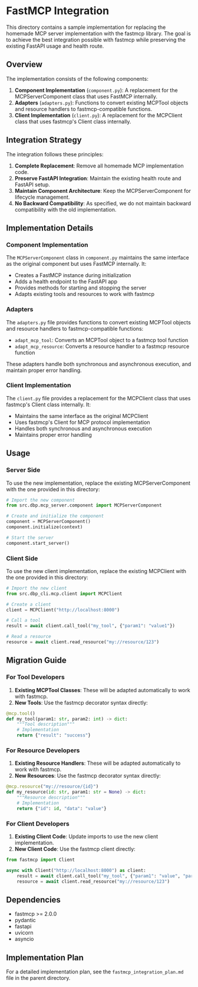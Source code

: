 # FastMCP Integration

This directory contains a sample implementation for replacing the homemade MCP server implementation with the fastmcp library. The goal is to achieve the best integration possible with fastmcp while preserving the existing FastAPI usage and health route.

## Overview

The implementation consists of the following components:

1. **Component Implementation** (`component.py`): A replacement for the MCPServerComponent class that uses FastMCP internally.
2. **Adapters** (`adapters.py`): Functions to convert existing MCPTool objects and resource handlers to fastmcp-compatible functions.
3. **Client Implementation** (`client.py`): A replacement for the MCPClient class that uses fastmcp's Client class internally.

## Integration Strategy

The integration follows these principles:

1. **Complete Replacement**: Remove all homemade MCP implementation code.
2. **Preserve FastAPI Integration**: Maintain the existing health route and FastAPI setup.
3. **Maintain Component Architecture**: Keep the MCPServerComponent for lifecycle management.
4. **No Backward Compatibility**: As specified, we do not maintain backward compatibility with the old implementation.

## Implementation Details

### Component Implementation

The `MCPServerComponent` class in `component.py` maintains the same interface as the original component but uses FastMCP internally. It:

- Creates a FastMCP instance during initialization
- Adds a health endpoint to the FastAPI app
- Provides methods for starting and stopping the server
- Adapts existing tools and resources to work with fastmcp

### Adapters

The `adapters.py` file provides functions to convert existing MCPTool objects and resource handlers to fastmcp-compatible functions:

- `adapt_mcp_tool`: Converts an MCPTool object to a fastmcp tool function
- `adapt_mcp_resource`: Converts a resource handler to a fastmcp resource function

These adapters handle both synchronous and asynchronous execution, and maintain proper error handling.

### Client Implementation

The `client.py` file provides a replacement for the MCPClient class that uses fastmcp's Client class internally. It:

- Maintains the same interface as the original MCPClient
- Uses fastmcp's Client for MCP protocol implementation
- Handles both synchronous and asynchronous execution
- Maintains proper error handling

## Usage

### Server Side

To use the new implementation, replace the existing MCPServerComponent with the one provided in this directory:

```python
# Import the new component
from src.dbp.mcp_server.component import MCPServerComponent

# Create and initialize the component
component = MCPServerComponent()
component.initialize(context)

# Start the server
component.start_server()
```

### Client Side

To use the new client implementation, replace the existing MCPClient with the one provided in this directory:

```python
# Import the new client
from src.dbp_cli.mcp.client import MCPClient

# Create a client
client = MCPClient("http://localhost:8000")

# Call a tool
result = await client.call_tool("my_tool", {"param1": "value1"})

# Read a resource
resource = await client.read_resource("my://resource/123")
```

## Migration Guide

### For Tool Developers

1. **Existing MCPTool Classes**: These will be adapted automatically to work with fastmcp.
2. **New Tools**: Use the fastmcp decorator syntax directly:

```python
@mcp.tool()
def my_tool(param1: str, param2: int) -> dict:
    """Tool description"""
    # Implementation
    return {"result": "success"}
```

### For Resource Developers

1. **Existing Resource Handlers**: These will be adapted automatically to work with fastmcp.
2. **New Resources**: Use the fastmcp decorator syntax directly:

```python
@mcp.resource("my://resource/{id}")
def my_resource(id: str, param1: str = None) -> dict:
    """Resource description"""
    # Implementation
    return {"id": id, "data": "value"}
```

### For Client Developers

1. **Existing Client Code**: Update imports to use the new client implementation.
2. **New Client Code**: Use the fastmcp client directly:

```python
from fastmcp import Client

async with Client("http://localhost:8000") as client:
    result = await client.call_tool("my_tool", {"param1": "value", "param2": 42})
    resource = await client.read_resource("my://resource/123")
```

## Dependencies

- fastmcp >= 2.0.0
- pydantic
- fastapi
- uvicorn
- asyncio

## Implementation Plan

For a detailed implementation plan, see the `fastmcp_integration_plan.md` file in the parent directory.

